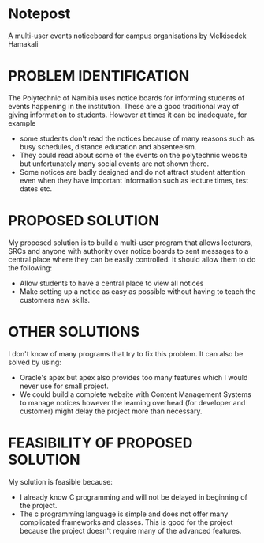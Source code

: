 # Notepost

A multi-user events noticeboard for campus organisations
    by Melkisedek Hamakali

# PROBLEM IDENTIFICATION

The Polytechnic of Namibia uses notice boards for informing students of events happening in the institution.
These are a good traditional way of giving information to students.
However at times it can be inadequate, for example
- some students don't read the notices because of many reasons such as busy schedules, distance education and absenteeism.
- They could read about some of the events on the polytechnic website but unfortunately many social events are not shown there.
- Some notices are badly designed and do not attract student attention even when they have important information such as lecture times, test dates etc.

# PROPOSED SOLUTION

My proposed solution is to build a multi-user program that allows lecturers, SRCs and anyone with authority over notice boards to sent messages to a central place where they can be easily controlled. It should allow them to do the following:
- Allow students to have a central place to view all notices
- Make setting up a notice as easy as possible without having to teach the customers new skills.

# OTHER SOLUTIONS

I don't know of many programs that try to fix this problem. It can also be solved by
using:
- Oracle's apex but apex also provides too many features which I would never use for small project.
- We could build a complete website with Content Management Systems to manage notices however the learning overhead (for developer and customer) might delay the project more than necessary.

# FEASIBILITY OF PROPOSED SOLUTION

My solution is feasible because:
- I already know C programming and will not be delayed in beginning of the project.
- The c programming language is simple and does not offer many complicated frameworks and classes. 
  This is good for the project because the project doesn't require many of the advanced features.

